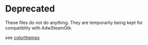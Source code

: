 # Deprecated

These files do not do anything. They are temporarily being kept for compatiblity with AdwSteamGtk.

see [colorthemes](/adwaita/colorthemes)
